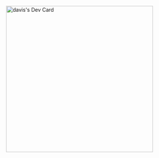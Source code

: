 <a href="https://app.daily.dev/davischoo"><img src="https://api.daily.dev/devcards/8621fb2ea49f4dff8c5c74ebcefcc0c8.png?r=v7p" width="400" alt="davis's Dev Card"/></a>
